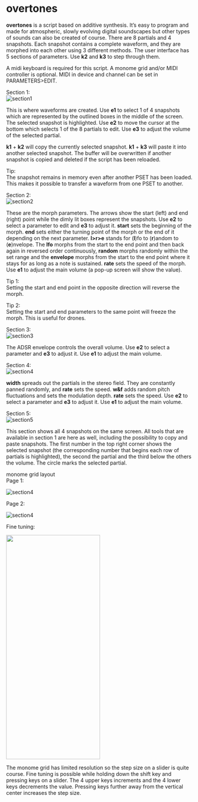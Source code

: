 # overtones
**overtones** is a script based on additive synthesis. It’s easy to program and made for atmospheric, slowly evolving digital soundscapes but other types of sounds can also be created of course. There are 8 partials and 4 snapshots. Each snapshot contains a complete waveform, and they are morphed into each other using 3 different methods. The user interface has 5 sections of parameters. Use **k2** and **k3** to step through them.

A midi keyboard is required for this script. A monome grid and/or MIDI controller is optional. MIDI in device and channel can be set in PARAMETERS>EDIT.

Section 1:  
![section1](overtones_section1.png)  
  
This is where waveforms are created. Use **e1** to select 1 of 4 snapshots which are represented by the outlined boxes in the middle of the screen. The selected snapshot is highlighted. Use **e2** to move the cursor at the bottom which selects 1 of the 8 partials to edit. Use **e3** to adjust the volume of the selected partial.

**k1** + **k2** will copy the currently selected snapshot. **k1** + **k3** will paste it into another selected snapshot. The buffer will be overwritten if another snapshot is copied and deleted if the script has been reloaded.

Tip:  
The snapshot remains in memory even after another PSET has been loaded. This makes it possible to transfer a waveform from one PSET to another.

Section 2:  
![section2](overtones_section2.png)  
  
These are the morph parameters. The arrows show the start (left) and end (right) point while the dimly lit boxes represent the snapshots. Use **e2** to select a parameter to edit and **e3** to adjust it. **start** sets the beginning of the morph. **end** sets either the turning point of the morph or the end of it depending on the next parameter. **l>r>e** stands for (**l**)fo to (**r**)andom to (**e**)nvelope. The **lfo** morphs from the start to the end point and then back again in reversed order continuously, **random** morphs randomly within the set range and the **envelope** morphs from the start to the end point where it stays for as long as a note is sustained. **rate** sets the speed of the morph. Use **e1** to adjust the main volume (a pop-up screen will show the value).

Tip 1:  
Setting the start and end point in the opposite direction will reverse the morph.

Tip 2:  
Setting the start and end parameters to the same point will freeze the morph. This is useful for drones.

Section 3:  
![section3](overtones_section3.png)  
  
The ADSR envelope controls the overall volume. Use **e2** to select a parameter and **e3** to adjust it. Use **e1** to adjust the main volume.

Section 4:  
![section4](overtones_section4.png)  
  
**width** spreads out the partials in the stereo field. They are constantly panned randomly, and **rate** sets the speed. **w&f** adds random pitch fluctuations and sets the modulation depth. **rate** sets the speed. Use **e2** to select a parameter and **e3** to adjust it. Use **e1** to adjust the main volume.

Section 5:  
![section5](overtones_section5.png)  
  
This section shows all 4 snapshots on the same screen. All tools that are available in section 1 are here as well, including the possibility to copy and paste snapshots. The first number in the top right corner shows the selected snapshot (the corresponding number that begins each row of partials is highlighted), the second the partial and the third below the others the volume. The circle marks the selected partial.

monome grid layout  
Page 1:  
  
![section4](monome_grid_1.png)  
  
Page 2:  
  
![section4](monome_grid_2.png)  
  
Fine tuning:  
  
<img src="monome_grid_3.png" width="253" height="604">  
  
The monome grid has limited resolution so the step size on a slider is quite course. Fine tuning is possible while holding down the shift key and pressing keys on a slider. The 4 upper keys increments and the 4 lower keys decrements the value. Pressing keys further away from the vertical center increases the step size.